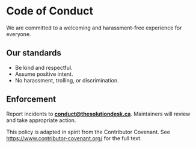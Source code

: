 # Code of Conduct

We are committed to a welcoming and harassment-free experience for everyone.

## Our standards
- Be kind and respectful.
- Assume positive intent.
- No harassment, trolling, or discrimination.

## Enforcement
Report incidents to **conduct@thesolutiondesk.ca**. Maintainers will review and take appropriate action.

This policy is adapted in spirit from the Contributor Covenant. See https://www.contributor-covenant.org/ for the full text.
